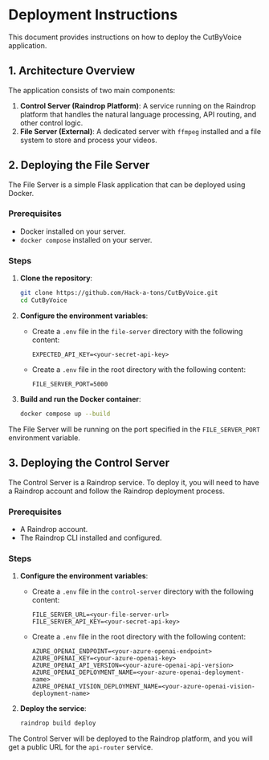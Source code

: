 # Deployment Instructions

This document provides instructions on how to deploy the CutByVoice application.

## 1. Architecture Overview

The application consists of two main components:

1.  **Control Server (Raindrop Platform)**: A service running on the Raindrop platform that handles the natural language processing, API routing, and other control logic.
2.  **File Server (External)**: A dedicated server with `ffmpeg` installed and a file system to store and process your videos.

## 2. Deploying the File Server

The File Server is a simple Flask application that can be deployed using Docker.

### Prerequisites

-   Docker installed on your server.
-   `docker compose` installed on your server.

### Steps

1.  **Clone the repository**:
    ```bash
    git clone https://github.com/Hack-a-tons/CutByVoice.git
    cd CutByVoice
    ```

2.  **Configure the environment variables**:
    -   Create a `.env` file in the `file-server` directory with the following content:
        ```
        EXPECTED_API_KEY=<your-secret-api-key>
        ```
    -   Create a `.env` file in the root directory with the following content:
        ```
        FILE_SERVER_PORT=5000
        ```

3.  **Build and run the Docker container**:
    ```bash
    docker compose up --build
    ```

The File Server will be running on the port specified in the `FILE_SERVER_PORT` environment variable.

## 3. Deploying the Control Server

The Control Server is a Raindrop service. To deploy it, you will need to have a Raindrop account and follow the Raindrop deployment process.

### Prerequisites

-   A Raindrop account.
-   The Raindrop CLI installed and configured.

### Steps

1.  **Configure the environment variables**:
    -   Create a `.env` file in the `control-server` directory with the following content:
        ```
        FILE_SERVER_URL=<your-file-server-url>
        FILE_SERVER_API_KEY=<your-secret-api-key>
        ```
    -   Create a `.env` file in the root directory with the following content:
        ```
        AZURE_OPENAI_ENDPOINT=<your-azure-openai-endpoint>
        AZURE_OPENAI_KEY=<your-azure-openai-key>
        AZURE_OPENAI_API_VERSION=<your-azure-openai-api-version>
        AZURE_OPENAI_DEPLOYMENT_NAME=<your-azure-openai-deployment-name>
        AZURE_OPENAI_VISION_DEPLOYMENT_NAME=<your-azure-openai-vision-deployment-name>
        ```

2.  **Deploy the service**:
    ```bash
    raindrop build deploy
    ```

The Control Server will be deployed to the Raindrop platform, and you will get a public URL for the `api-router` service.